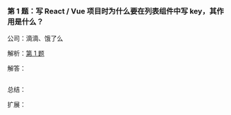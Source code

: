 ### 第 1 题：写 React / Vue 项目时为什么要在列表组件中写 key，其作用是什么？

公司：滴滴、饿了么

解析：[第 1 题](https://github.com/Advanced-Frontend/Daily-Interview-Question/issues/1)

解答：



```javascript

```

总结：



扩展：



